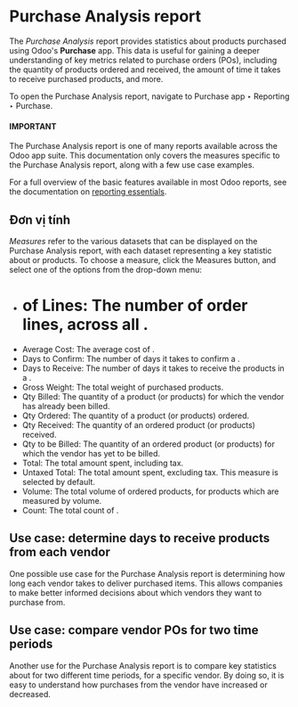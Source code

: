 # Purchase Analysis report

The *Purchase Analysis* report provides statistics about products purchased using Odoo's
**Purchase** app. This data is useful for gaining a deeper understanding of key metrics related to
purchase orders (POs), including the quantity of products ordered and received, the amount of time
it takes to receive purchased products, and more.

To open the Purchase Analysis report, navigate to Purchase app ‣ Reporting ‣
Purchase.

#### IMPORTANT
The Purchase Analysis report is one of many reports available across the Odoo app
suite. This documentation only covers the measures specific to the Purchase Analysis
report, along with a few use case examples.

For a full overview of the basic features available in most Odoo reports, see the documentation
on [reporting essentials](../../../essentials/reporting.md).

## Đơn vị tính

*Measures* refer to the various datasets that can be displayed on the Purchase Analysis
report, with each dataset representing a key statistic about  or products. To choose a measure,
click the Measures <i class="fa fa-caret-down"></i> button, and select one of the options from the
drop-down menu:

- # of Lines: The number of  order lines, across all .
- Average Cost: The average cost of .
- Days to Confirm: The number of days it takes to confirm a .
- Days to Receive: The number of days it takes to receive the products in a .
- Gross Weight: The total weight of purchased products.
- Qty Billed: The quantity of a product (or products) for which the vendor has already
  been billed.
- Qty Ordered: The quantity of a product (or products) ordered.
- Qty Received: The quantity of an ordered product (or products) received.
- Qty to be Billed: The quantity of an ordered product (or products) for which the
  vendor has yet to be billed.
- Total: The total amount spent, including tax.
- Untaxed Total: The total amount spent, excluding tax. This measure is selected by
  default.
- Volume: The total volume of ordered products, for products which are measured by
  volume.
- Count: The total count of .

<a id="purchase-purchase-analysis-example"></a>

## Use case: determine days to receive products from each vendor

One possible use case for the Purchase Analysis report is determining how long each
vendor takes to deliver purchased items. This allows companies to make better informed decisions
about which vendors they want to purchase from.

## Use case: compare vendor POs for two time periods

Another use for the Purchase Analysis report is to compare key statistics about 
for two different time periods, for a specific vendor. By doing so, it is easy to understand how
purchases from the vendor have increased or decreased.
